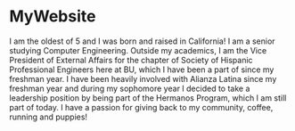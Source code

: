 # MyWebsite

I am the oldest of 5 and I was born and raised in California! I am a senior studying Computer Engineering. Outside my academics, I am the Vice President of External Affairs for the chapter of Society of Hispanic Professional Engineers here at BU, which I have been a part of since my freshman year. I have been heavily involved with Alianza Latina since my freshman year and during my sophomore year I decided to take a leadership position by being part of the Hermanos Program, which I am still part of today. I have a passion for giving back to my community, coffee, running and puppies!
